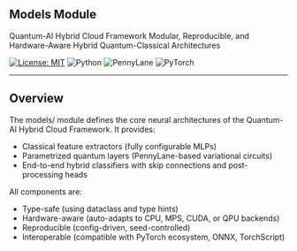 ## Models Module  
Quantum-AI Hybrid Cloud Framework
Modular, Reproducible, and Hardware-Aware Hybrid Quantum-Classical Architectures  


[![License: MIT](https://img.shields.io/badge/License-MIT-green.svg)](./LICENSE)
![Python](https://img.shields.io/badge/Python-3.11%2B-blue.svg)
![PennyLane](https://img.shields.io/badge/PennyLane-Quantum-orange.svg)
![PyTorch](https://img.shields.io/badge/PyTorch-Deep%20Learning-red.svg)


---

## Overview  
The models/ module defines the core neural architectures of the Quantum-AI Hybrid Cloud Framework. It provides:  

- Classical feature extractors (fully configurable MLPs)  
- Parametrized quantum layers (PennyLane-based variational circuits)  
- End-to-end hybrid classifiers with skip connections and post-processing heads  


All components are:  

- Type-safe (using dataclass and type hints)  
- Hardware-aware (auto-adapts to CPU, MPS, CUDA, or QPU backends)  
- Reproducible (config-driven, seed-controlled)  
- Interoperable (compatible with PyTorch ecosystem, ONNX, TorchScript)  

